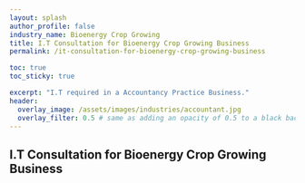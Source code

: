```yaml
---
layout: splash 
author_profile: false 
industry_name: Bioenergy Crop Growing
title: I.T Consultation for Bioenergy Crop Growing Business
permalink: /it-consultation-for-bioenergy-crop-growing-business

toc: true
toc_sticky: true

excerpt: "I.T required in a Accountancy Practice Business."
header:
  overlay_image: /assets/images/industries/accountant.jpg
  overlay_filter: 0.5 # same as adding an opacity of 0.5 to a black background
---
```


## I.T Consultation for Bioenergy Crop Growing Business